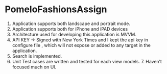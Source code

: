 # PomeloFashionsAssign
1. Application supports both landscape and portrait mode. 
2. Application supports both for iPhone and iPAD devices 
3. Architecture used for developing this application is MVVM. 
4. API KEY -> Signed with New York Times and I kept the api key in configure file , which will not expose or added to any target in the application. 
5. Search is implemented. 
6. Unit Test cases are written and tested for each view models. 7. Haven’t focused much on UI.
